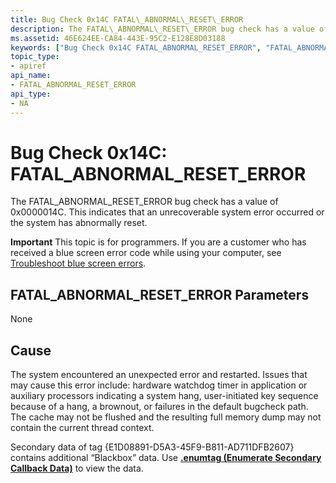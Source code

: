 ```yaml
---
title: Bug Check 0x14C FATAL\_ABNORMAL\_RESET\_ERROR
description: The FATAL\_ABNORMAL\_RESET\_ERROR bug check has a value of 0x0000014C. This indicates that an unrecoverable system error occurred or the system has abnormally reset.
ms.assetid: 46E624EE-CA84-443E-95C2-E128E8D03188
keywords: ["Bug Check 0x14C FATAL_ABNORMAL_RESET_ERROR", "FATAL_ABNORMAL_RESET_ERROR"]
topic_type:
- apiref
api_name:
- FATAL_ABNORMAL_RESET_ERROR
api_type:
- NA
---
```


# Bug Check 0x14C: FATAL\_ABNORMAL\_RESET\_ERROR


The FATAL\_ABNORMAL\_RESET\_ERROR bug check has a value of 0x0000014C. This indicates that an unrecoverable system error occurred or the system has abnormally reset.

**Important** This topic is for programmers. If you are a customer who has received a blue screen error code while using your computer, see [Troubleshoot blue screen errors](http://windows.microsoft.com/windows-10/troubleshoot-blue-screen-errors).

## FATAL\_ABNORMAL\_RESET\_ERROR Parameters


None

Cause
-----

The system encountered an unexpected error and restarted. Issues that may cause this error include: hardware watchdog timer in application or auxiliary processors indicating a system hang, user-initiated key sequence because of a hang, a brownout, or failures in the default bugcheck path. The cache may not be flushed and the resulting full memory dump may not contain the current thread context.

Secondary data of tag {E1D08891-D5A3-45F9-B811-AD711DFB2607} contains additional “Blackbox” data. Use [**.enumtag (Enumerate Secondary Callback Data)**](-enumtag--enumerate-secondary-callback-data-.md) to view the data.

 

 




